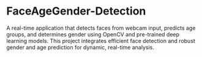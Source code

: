 # FaceAgeGender-Detection
A real-time application that detects faces from webcam input, predicts age groups, and determines gender using OpenCV and pre-trained deep learning models. This project integrates efficient face detection and robust gender and age prediction for dynamic, real-time analysis.
